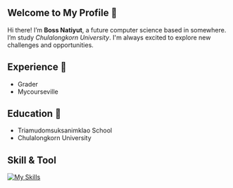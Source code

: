## Welcome to My Profile :pushpin:
Hi there! I’m **Boss Natiyut**, a future computer science based in somewhere. I’m study *Chulalongkorn University*. I'm always excited to explore new challenges and opportunities.

## Experience :construction_worker:
- Grader
- Mycourseville

## Education :necktie:
- Triamudomsuksanimklao School
- Chulalongkorn University

## Skill & Tool
[![My Skills](https://skillicons.dev/icons?i=js,html,css,cpp,discord,notion,py,sketchup,vscode,windows)](https://skillicons.dev)


<!--
**Boss-555-boss/Boss-555-boss** is a ✨ _special_ ✨ repository because its `README.md` (this file) appears on your GitHub profile.
![Professor Natee](https://github.com/user-attachments/assets/aa211225-f11a-4161-8acf-1b05a7729667)

Here are some ideas to get you started:

- 🔭 I’m currently working on ...
- 🌱 I’m currently learning ...
- 👯 I’m looking to collaborate on ...
- 🤔 I’m looking for help with ...
- 💬 Ask me about ...
- 📫 How to reach me: ...
- 😄 Pronouns: ...
- ⚡ Fun fact: ...
-->
